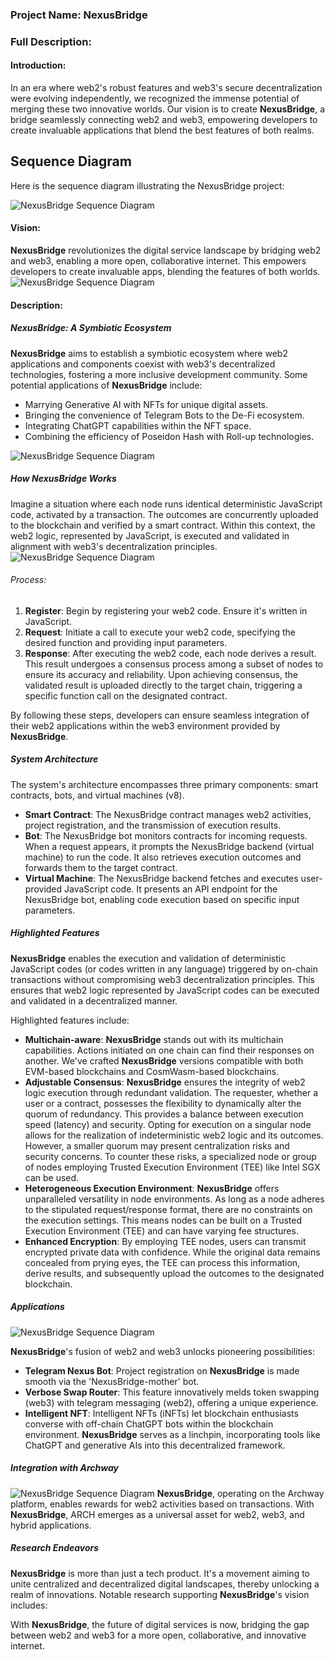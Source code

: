 ### Project Name: **NexusBridge**

### Full Description:

#### Introduction:
In an era where web2's robust features and web3's secure decentralization were evolving independently, we recognized the immense potential of merging these two innovative worlds. Our vision is to create **NexusBridge**, a bridge seamlessly connecting web2 and web3, empowering developers to create invaluable applications that blend the best features of both realms.
## Sequence Diagram
Here is the sequence diagram illustrating the NexusBridge project:

![NexusBridge Sequence Diagram](https://github.com/samarabdelhameed/pics/blob/main/Arch-NexusBridge.png)

#### Vision:
**NexusBridge** revolutionizes the digital service landscape by bridging web2 and web3, enabling a more open, collaborative internet. This empowers developers to create invaluable apps, blending the features of both worlds.
![NexusBridge Sequence Diagram](https://github.com/samarabdelhameed/pics/blob/main/vision.png)

#### Description:

##### **NexusBridge: A Symbiotic Ecosystem**
**NexusBridge** aims to establish a symbiotic ecosystem where web2 applications and components coexist with web3's decentralized technologies, fostering a more inclusive development community. Some potential applications of **NexusBridge** include:

- Marrying Generative AI with NFTs for unique digital assets.
- Bringing the convenience of Telegram Bots to the De-Fi ecosystem.
- Integrating ChatGPT capabilities within the NFT space.
- Combining the efficiency of Poseidon Hash with Roll-up technologies.

![NexusBridge Sequence Diagram](https://github.com/samarabdelhameed/pics/blob/main/description%201.png)


##### **How NexusBridge Works**
Imagine a situation where each node runs identical deterministic JavaScript code, activated by a transaction. The outcomes are concurrently uploaded to the blockchain and verified by a smart contract. Within this context, the web2 logic, represented by JavaScript, is executed and validated in alignment with web3's decentralization principles.
![NexusBridge Sequence Diagram](https://github.com/samarabdelhameed/pics/blob/main/process.png)

###### Process:
1. **Register**: Begin by registering your web2 code. Ensure it's written in JavaScript.
2. **Request**: Initiate a call to execute your web2 code, specifying the desired function and providing input parameters.
3. **Response**: After executing the web2 code, each node derives a result. This result undergoes a consensus process among a subset of nodes to ensure its accuracy and reliability. Upon achieving consensus, the validated result is uploaded directly to the target chain, triggering a specific function call on the designated contract.

By following these steps, developers can ensure seamless integration of their web2 applications within the web3 environment provided by **NexusBridge**.

##### **System Architecture**
The system's architecture encompasses three primary components: smart contracts, bots, and virtual machines (v8).

- **Smart Contract**: The NexusBridge contract manages web2 activities, project registration, and the transmission of execution results.
- **Bot**: The NexusBridge bot monitors contracts for incoming requests. When a request appears, it prompts the NexusBridge backend (virtual machine) to run the code. It also retrieves execution outcomes and forwards them to the target contract.
- **Virtual Machine**: The NexusBridge backend fetches and executes user-provided JavaScript code. It presents an API endpoint for the NexusBridge bot, enabling code execution based on specific input parameters.

##### **Highlighted Features**
**NexusBridge** enables the execution and validation of deterministic JavaScript codes (or codes written in any language) triggered by on-chain transactions without compromising web3 decentralization principles. This ensures that web2 logic represented by JavaScript codes can be executed and validated in a decentralized manner.

Highlighted features include:

- **Multichain-aware**: **NexusBridge** stands out with its multichain capabilities. Actions initiated on one chain can find their responses on another. We've crafted **NexusBridge** versions compatible with both EVM-based blockchains and CosmWasm-based blockchains.
- **Adjustable Consensus**: **NexusBridge** ensures the integrity of web2 logic execution through redundant validation. The requester, whether a user or a contract, possesses the flexibility to dynamically alter the quorum of redundancy. This provides a balance between execution speed (latency) and security. Opting for execution on a singular node allows for the realization of indeterministic web2 logic and its outcomes. However, a smaller quorum may present centralization risks and security concerns. To counter these risks, a specialized node or group of nodes employing Trusted Execution Environment (TEE) like Intel SGX can be used.
- **Heterogeneous Execution Environment**: **NexusBridge** offers unparalleled versatility in node environments. As long as a node adheres to the stipulated request/response format, there are no constraints on the execution settings. This means nodes can be built on a Trusted Execution Environment (TEE) and can have varying fee structures.
- **Enhanced Encryption**: By employing TEE nodes, users can transmit encrypted private data with confidence. While the original data remains concealed from prying eyes, the TEE can process this information, derive results, and subsequently upload the outcomes to the designated blockchain.

##### **Applications**

![NexusBridge Sequence Diagram](https://github.com/samarabdelhameed/pics/blob/main/Y6DH1BfjBBiCnrpH773YDB.png)

**NexusBridge**'s fusion of web2 and web3 unlocks pioneering possibilities:

- **Telegram Nexus Bot**: Project registration on **NexusBridge** is made smooth via the 'NexusBridge-mother' bot.
- **Verbose Swap Router**: This feature innovatively melds token swapping (web3) with telegram messaging (web2), offering a unique experience.
- **Intelligent NFT**: Intelligent NFTs (iNFTs) let blockchain enthusiasts converse with off-chain ChatGPT bots within the blockchain environment. **NexusBridge** serves as a linchpin, incorporating tools like ChatGPT and generative AIs into this decentralized framework.

##### **Integration with Archway**

![NexusBridge Sequence Diagram](https://github.com/samarabdelhameed/pics/blob/main/intgratios2.png)
**NexusBridge**, operating on the Archway platform, enables rewards for web2 activities based on transactions. With **NexusBridge**, ARCH emerges as a universal asset for web2, web3, and hybrid applications.

##### **Research Endeavors**
**NexusBridge** is more than just a tech product. It's a movement aiming to unite centralized and decentralized digital landscapes, thereby unlocking a realm of innovations. Notable research supporting **NexusBridge**'s vision includes:



With **NexusBridge**, the future of digital services is now, bridging the gap between web2 and web3 for a more open, collaborative, and innovative internet.